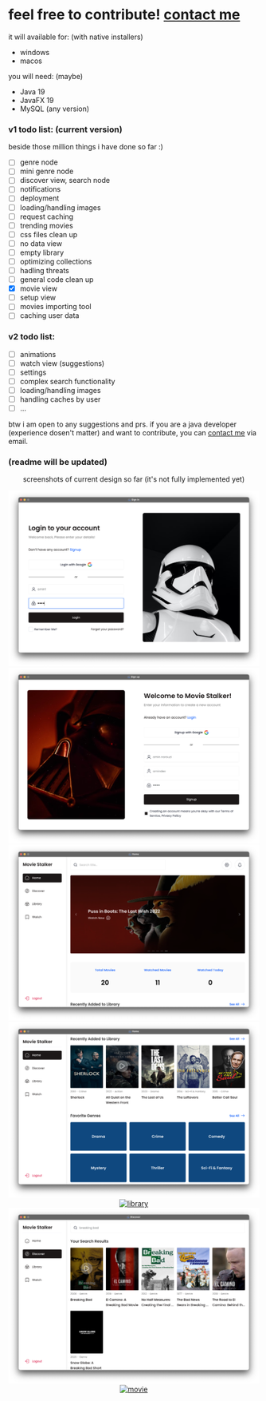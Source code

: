 # feel free to contribute! [contact me](mailto:realaminnorouzi@gmail.com)

it will available for: (with native installers)
- windows
- macos

you will need: (maybe)
- Java 19
- JavaFX 19
- MySQL (any version)

### v1 todo list: (current version)
beside those million things i have done so far :)

- [ ] genre node
- [ ] mini genre node
- [ ] discover view, search node
- [ ] notifications
- [ ] deployment
- [ ] loading/handling images
- [ ] request caching
- [ ] trending movies
- [ ] css files clean up
- [ ] no data view
- [ ] empty library
- [ ] optimizing collections
- [ ] hadling threats
- [ ] general code clean up
- [x] movie view
- [ ] setup view
- [ ] movies importing tool
- [ ] caching user data

### v2 todo list:

- [ ] animations
- [ ] watch view (suggestions)
- [ ] settings
- [ ] complex search functionality
- [ ] loading/handling images
- [ ] handling caches by user 
- [ ] ...

btw i am open to any suggestions and prs. if you are a java developer (experience dosen't matter) and want to contribute, you can [contact me](mailto:realaminnorouzi@gmail.com) via email.

### (readme will be updated)

<div align="center">
  <p align="center">
    screenshots of current design so far (it's not fully implemented yet)
    <br />
  </p>
  <a href="https://github.com/Amin-Norouzi/MovieStalker">
    <img src="https://github.com/Amin-Norouzi/MovieStalker/blob/master/assets/signin-image.png" alt="signin">
  </a>
   <br />
  
  <a href="https://github.com/Amin-Norouzi/MovieStalker">
    <img src="https://github.com/Amin-Norouzi/MovieStalker/blob/master/assets/signup-image.png" alt="signup">
  </a>
   <br />
  
  <a href="https://github.com/Amin-Norouzi/MovieStalker">
    <img src="https://github.com/Amin-Norouzi/MovieStalker/blob/master/assets/home-1-image.png" alt="home1">
  </a>
   <br />
  
  <a href="https://github.com/Amin-Norouzi/MovieStalker">
    <img src="https://github.com/Amin-Norouzi/MovieStalker/blob/master/assets/home-2-image.png" alt="home2">
  </a>
   <br />
  
  <a href="https://github.com/Amin-Norouzi/MovieStalker">
    <img src="https://github.com/Amin-Norouzi/MovieStalker/blob/master/assets/library-image.png" alt="library">
  </a>
   <br />
  
  <a href="https://github.com/Amin-Norouzi/MovieStalker">
    <img src="https://github.com/Amin-Norouzi/MovieStalker/blob/master/assets/discover-image.png" alt="discover">
  </a>
   <br />
  
  <a href="https://github.com/Amin-Norouzi/MovieStalker">
    <img src="https://github.com/Amin-Norouzi/MovieStalker/blob/master/assets/movie-image.png" alt="movie">
  </a>
   <br />
</div>
